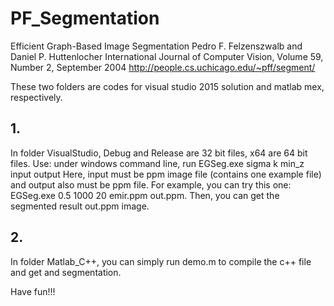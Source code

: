 # PF_Segmentation

Efficient Graph-Based Image Segmentation 
Pedro F. Felzenszwalb and Daniel P. Huttenlocher 
International Journal of Computer Vision, Volume 59, Number 2, September 2004 
http://people.cs.uchicago.edu/~pff/segment/

These two folders are codes for visual studio 2015 solution and matlab mex, respectively.

## 1. 
In folder VisualStudio, Debug and Release are 32 bit files, x64 are 64 bit files.
Use: under windows command line, run EGSeg.exe sigma k min_z input output
Here, input must be ppm image file (contains one example file) and output also must be ppm file.
For example, you can try this one: EGSeg.exe 0.5 1000 20 emir.ppm out.ppm.
Then, you can get the segmented result out.ppm image.

## 2.
In folder Matlab_C++, you can simply run demo.m to compile the c++ file and get and segmentation.

Have fun!!!
